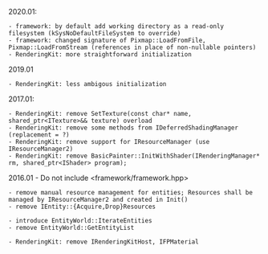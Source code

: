 2020.01:

	- framework: by default add working directory as a read-only filesystem (kSysNoDefaultFileSystem to override)
	- framework: changed signature of Pixmap::LoadFromFile, Pixmap::LoadFromStream (references in place of non-nullable pointers)
	- RenderingKit: more straightforward initialization

2019.01

	- RenderingKit: less ambigous initialization

2017.01:

	- RenderingKit: remove SetTexture(const char* name, shared_ptr<ITexture>&& texture) overload
	- RenderingKit: remove some methods from IDeferredShadingManager (replacement = ?)
	- RenderingKit: remove support for IResourceManager (use IResourceManager2)
	- RenderingKit: remove BasicPainter::InitWithShader(IRenderingManager* rm, shared_ptr<IShader> program);

2016.01
	- Do not include <framework/framework.hpp>

	- remove manual resource management for entities; Resources shall be managed by IResourceManager2 and created in Init()
	- remove IEntity::{Acquire,Drop}Resources

	- introduce EntityWorld::IterateEntities
	- remove EntityWorld::GetEntityList

	- RenderingKit: remove IRenderingKitHost, IFPMaterial
